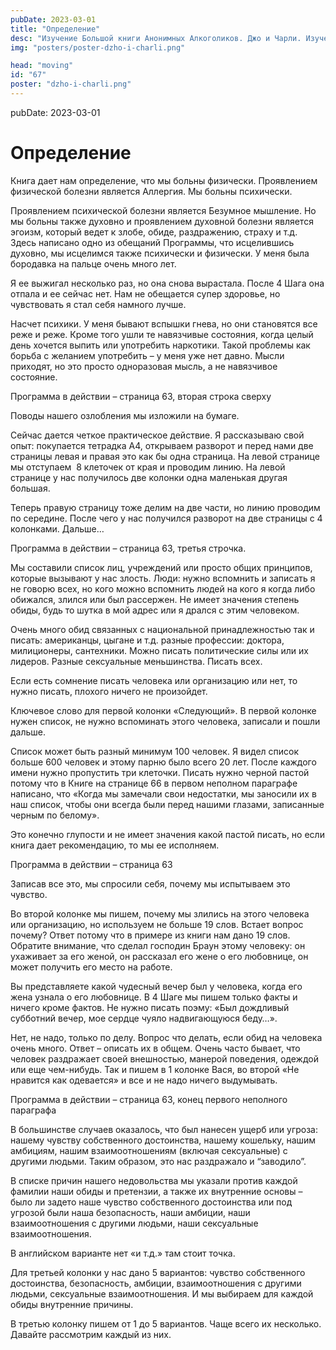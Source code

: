 ```yaml
---
pubDate: 2023-03-01
title: "Определение"
desc: "Изучение Большой книги Анонимных Алкоголиков. Джо и Чарли. Изучение БК. (066)"
img: "posters/poster-dzho-i-charli.png"

head: "moving"
id: "67"
poster: "dzho-i-charli.png"
---
```


pubDate: 2023-03-01

# Определение

Книга дает нам определение, что мы больны физически. Проявлением физической болезни является Аллергия. Мы больны психически.

Проявлением психической болезни является Безумное мышление. Но мы больны также духовно и проявлением духовной болезни является эгоизм, который ведет к злобе, обиде, раздражению, страху и т.д. Здесь написано одно из обещаний Программы, что исцелившись духовно, мы исцелимся также психически и физически. У меня была бородавка на пальце очень много лет.

Я ее выжигал несколько раз, но она снова вырастала. После 4 Шага она отпала и ее сейчас нет. Нам не обещается супер здоровье, но чувствовать я стал себя намного лучше.

Насчет психики. У меня бывают вспышки гнева, но они становятся все реже и реже. Кроме того ушли те навязчивые состояния, когда целый день хочется выпить или употребить наркотики. Такой проблемы как борьба с желанием употребить – у меня уже нет давно. Мысли приходят, но это просто одноразовая мысль, а не навязчивое состояние.

Программа в действии – страница 63, вторая строка сверху

Поводы нашего озлобления мы изложили на бумаге.

Сейчас дается четкое практическое действие. Я рассказываю свой опыт: покупается тетрадка А4, открываем разворот и перед нами две страницы левая и правая это как бы одна страница. На левой странице мы отступаем  8 клеточек от края и проводим линию. На левой странице у нас получилось две колонки одна маленькая другая большая.

Теперь правую страницу тоже делим на две части, но линию проводим по середине. После чего у нас получился разворот на две страницы с 4 колонками. Дальше…

Программа в действии – страница 63, третья строчка.

Мы составили список лиц, учреждений или просто общих принципов, которые вызывают у нас злость.
Люди: нужно вспомнить и записать я не говорю всех, но кого можно вспомнить людей на кого я когда либо обижался, злился или был рассержен. Не имеет значения степень обиды, будь то шутка в мой адрес или я дрался с этим человеком.

Очень много обид связанных с национальной принадлежностью так и писать: американцы, цыгане и т.д. разные профессии: доктора, милиционеры, сантехники. Можно писать политические силы или их лидеров. Разные сексуальные меньшинства. Писать всех.

Если есть сомнение писать человека или организацию или нет, то нужно писать, плохого ничего не произойдет.

Ключевое слово для первой колонки «Следующий». В первой колонке нужен список, не нужно вспоминать этого человека, записали и пошли дальше.

Список может быть разный минимум 100 человек. Я видел список больше 600 человек и этому парню было всего 20 лет.
После каждого имени нужно пропустить три клеточки. Писать нужно черной пастой потому что в Книге на странице 66 в первом неполном параграфе написано, что «Когда мы замечали свои недостатки, мы заносили их в наш список, чтобы они всегда были перед нашими глазами, записанные черным по белому».

Это конечно глупости и не имеет значения какой пастой писать, но если книга дает рекомендацию, то мы ее исполняем.

Программа в действии – страница 63

Записав все это, мы спросили себя, почему мы испытываем это чувство.

Во второй колонке мы пишем, почему мы злились на этого человека или организацию, но используем не больше 19 слов. Встает вопрос почему? Ответ потому что в примере из книги нам дано 19 слов. Обратите внимание, что сделал господин Браун этому человеку: он ухаживает за его женой, он рассказал его жене о его любовнице, он может получить его место на работе.

Вы представляете какой чудесный вечер был у человека, когда его жена узнала о его любовнице. В 4 Шаге мы пишем только факты и ничего кроме фактов. Не нужно писать поэму: «Был дождливый субботний вечер, мое сердце чуяло надвигающуюся беду…».

Нет, не надо, только по делу. Вопрос что делать, если обид на человека очень много. Ответ – описать их в общем. Очень часто бывает, что человек раздражает своей внешностью, манерой поведения, одеждой или еще чем-нибудь.
Так и пишем в 1 колонке Вася, во второй «Не нравится как одевается» и все и не надо ничего выдумывать.

Программа в действии – страница 63, конец первого неполного параграфа

В большинстве случаев оказалось, что был нанесен ущерб или угроза: нашему чувству собственного достоинства, нашему кошельку, нашим амбициям, нашим взаимоотношениям (включая сексуальные) с другими людьми. Таким образом, это нас раздражало и “заводило”.

В списке причин нашего недовольства мы указали против каждой фамилии наши обиды и претензии, а также их внутренние основы – было ли задето наше чувство собственного достоинства или под угрозой были наша безопасность, наши амбиции, наши взаимоотношения с другими людьми, наши сексуальные взаимоотношения.

В английском варианте нет «и т.д.» там стоит точка.

Для третьей колонки у нас дано 5 вариантов: чувство собственного достоинства, безопасность, амбиции, взаимоотношения с другими людьми, сексуальные взаимоотношения. И мы выбираем для каждой обиды внутренние причины.

В третью колонку пишем от 1 до 5 вариантов. Чаще всего их несколько.
Давайте рассмотрим каждый из них.
